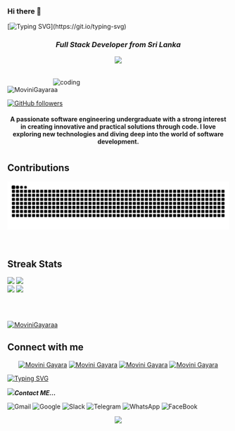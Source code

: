 ### Hi there 👋

<!--
**MoviniGayaraa/MoviniGayaraa** is a ✨ _special_ ✨ repository because its `README.md` (this file) appears on your GitHub profile.
Here are some ideas to get you started:
- 🔭 I’m currently working on ...
- 🌱 I’m currently learning ...
- 👯 I’m looking to collaborate on ...
- 🤔 I’m looking for help with ...
- 💬 Ask me about ...
- 📫 How to reach me: ...
- 😄 Pronouns: ...
- ⚡ Fun fact: ...
-->

[![Typing SVG](https://readme-typing-svg.herokuapp.com?size=32&vCenter=true&width=760&lines=Hi,+I'm+Movini+Gayara;IJSE-+Institute+of+Software+Engineering;)](https://git.io/typing-svg)

<h3 align="center"><b><i>Full Stack Developer from Sri Lanka </i></b></h3>
<p align="center">
  <a href="https://github.com/DenverCoder1/readme-typing-svg"><img src="https://readme-typing-svg.herokuapp.com?lines=Learning+Computer+Science;Java%20|%20Algorithms%20|%20OOP%20;Always%20learning%20new%20things&center=true&width=500&height=50"></a>
</p>
<br>


<img align="right" alt="coding" width="400" src="https://i.pinimg.com/originals/ff/75/d6/ff75d6ba4285982c35529afc176501dc.gif">



<img src="https://komarev.com/ghpvc/?username=MoviniGayaraa&label=Profile%20views&color=0e75b6&style=flat" alt="MoviniGayaraa" /> </p>

[![GitHub followers](https://img.shields.io/github/followers/MoviniGayaraa.svg?style=social&label=followers&maxAge=2592000)](https://github.com/MoviniGayaraa?tab=followers)


 

<h4 align="center">A passionate software engineering undergraduate with a strong interest in creating innovative and practical solutions through code. I love exploring new technologies and diving deep into the world of software development.</h4>


<div>

#
</div>

##   Contributions
  <img alt="snake eating my contributions" src="https://raw.githubusercontent.com/gr8monk3ys/gr8monk3ys/output/github-contribution-grid-snake.svg" />
  <br/><br/><br/>
</div>

##  Streak Stats

![](https://github-readme-stats.vercel.app/api?username=MoviniGayaraa&theme=radical&hide_border=false&include_all_commits=false&count_private=false)
![](https://github-readme-stats.vercel.app/api/top-langs/?username=MoviniGayaraa&theme=radical&hide_border=false&include_all_commits=false&count_private=false&layout=compact)<br/>
<img src="http://github-profile-summary-cards.vercel.app/api/cards/profile-details?username=MoviniGayaraa&theme=tokyonight" />
![](https://github-profile-summary-cards.vercel.app/api/cards/stats?username=MoviniGayaraa&theme=monokai)
 
  
<br>
<br>


<p align="left"> <a href="https://github.com/ryo-ma/github-profile-trophy"><img src="https://github-profile-trophy.vercel.app/?username=MoviniGayaraa" alt="MoviniGayaraa" /></a> </p>


##  Connect with me
<p align="center">
<a href="https://twitter.com/Movini Gayara" target="blank"><img align="center" src="https://raw.githubusercontent.com/rahuldkjain/github-profile-readme-generator/master/src/images/icons/Social/twitter.svg" alt="Movini Gayara" height="30" width="40" /></a>
<a href="https://linkedin.com/in/Movini Gayara" target="blank"><img align="center" src="https://raw.githubusercontent.com/rahuldkjain/github-profile-readme-generator/master/src/images/icons/Social/linked-in-alt.svg" alt="Movini Gayara" height="30" width="40" /></a>
<a href="https://fb.com/Movini Gayara" target="blank"><img align="center" src="https://raw.githubusercontent.com/rahuldkjain/github-profile-readme-generator/master/src/images/icons/Social/facebook.svg" alt="Movini Gayara" height="30" width="40" /></a>
<a href="https://instagram.com/Movini Gayara" target="blank"><img align="center" src="https://raw.githubusercontent.com/rahuldkjain/github-profile-readme-generator/master/src/images/icons/Social/instagram.svg" alt="Movini Gayara" height="30" width="40" /></a>


</p>








  
   [![Typing SVG](https://readme-typing-svg.herokuapp.com?duration=5000&color=2ED573&width=600&lines=-+-+-+-+-+-+-+-+-+-+-+-+-+-+-+-+-+-+-+-+-+-+-+-+-+-+-+)](https://git.io/typing-svg)

***<img src="https://media.giphy.com/media/iY8CRBdQXODJSCERIr/giphy.gif" width="30px">Contact ME...***  <br>
   
   <p align="center">

![Gmail](https://img.shields.io/badge/Gmail-D14836?logo=gmail&logoColor=white&style=for-the-badge)
![Google](https://img.shields.io/badge/Google%20Meet-00897B?logo=google-meet&logoColor=white&style=for-the-badge)
![Slack](https://img.shields.io/badge/Slack-4A154B?logo=slack&logoColor=white&style=for-the-badge)
![Telegram](https://img.shields.io/badge/Telegram-2CA5E0?logo=telegram&logoColor=white&style=for-the-badge)
![WhatsApp](https://img.shields.io/badge/WhatsApp-25D366?logo=whatsapp&logoColor=white&style=for-the-badge)
![FaceBook](https://img.shields.io/badge/FaceBook-blue?logo=FaceBook&logoColor=white&style=for-the-badge)

</p>

<p align="center">
  <img src="https://capsule-render.vercel.app/api?type=waving&color=gradient&height=100&section=footer"/>
</p>
